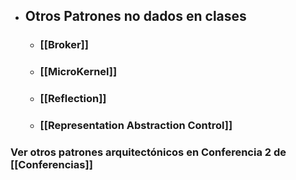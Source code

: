 - ## Otros Patrones no dados en clases
	- ### [[Broker]]
	- ### [[MicroKernel]]
	- ### [[Reflection]]
	- ### [[Representation Abstraction Control]]

### Ver otros patrones arquitectónicos en Conferencia 2 de [[Conferencias]]